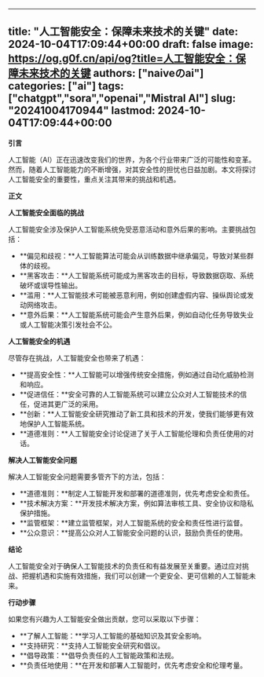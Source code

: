 
---
title: "人工智能安全：保障未来技术的关键"
date: 2024-10-04T17:09:44+00:00
draft: false
image: https://og.g0f.cn/api/og?title=人工智能安全：保障未来技术的关键
authors: ["naiveのai"]
categories: ["ai"]
tags: ["chatgpt","sora","openai","Mistral AI"]
slug: "20241004170944"
lastmod: 2024-10-04T17:09:44+00:00
---
**引言**

人工智能（AI）正在迅速改变我们的世界，为各个行业带来广泛的可能性和变革。然而，随着人工智能能力的不断增强，对其安全性的担忧也日益加剧。本文将探讨人工智能安全的重要性，重点关注其带来的挑战和机遇。

**正文**

**人工智能安全面临的挑战**

人工智能安全涉及保护人工智能系统免受恶意活动和意外后果的影响。主要挑战包括：

* **偏见和歧视：**人工智能算法可能会从训练数据中继承偏见，导致对某些群体的歧视。
* **黑客攻击：**人工智能系统可能成为黑客攻击的目标，导致数据窃取、系统破坏或误导性输出。
* **滥用：**人工智能技术可能被恶意利用，例如创建虚假内容、操纵舆论或发动网络攻击。
* **意外后果：**人工智能系统可能会产生意外后果，例如自动化任务导致失业或人工智能决策引发社会不公。

**人工智能安全的机遇**

尽管存在挑战，人工智能安全也带来了机遇：

* **提高安全性：**人工智能可以增强传统安全措施，例如通过自动化威胁检测和响应。
* **促进信任：**安全可靠的人工智能系统可以建立公众对人工智能技术的信任，促进其更广泛的采用。
* **创新：**人工智能安全研究推动了新工具和技术的开发，使我们能够更有效地保护人工智能系统。
* **道德准则：**人工智能安全讨论促进了关于人工智能伦理和负责任使用的对话。

**解决人工智能安全问题**

解决人工智能安全问题需要多管齐下的方法，包括：

* **道德准则：**制定人工智能开发和部署的道德准则，优先考虑安全和责任。
* **技术解决方案：**开发技术解决方案，例如算法审核工具、安全协议和隐私保护措施。
* **监管框架：**建立监管框架，对人工智能系统的安全和责任性进行监督。
* **公众意识：**提高公众对人工智能安全问题的认识，鼓励负责任的使用。

**结论**

人工智能安全对于确保人工智能技术的负责任和有益发展至关重要。通过应对挑战、把握机遇和实施有效措施，我们可以创建一个更安全、更可信赖的人工智能未来。

**行动步骤**

如果您有兴趣为人工智能安全做出贡献，您可以采取以下步骤：

* **了解人工智能：**学习人工智能的基础知识及其安全影响。
* **支持研究：**支持人工智能安全研究和倡议。
* **倡导政策：**倡导负责任的人工智能政策和法规。
* **负责任地使用：**在开发和部署人工智能时，优先考虑安全和伦理考量。